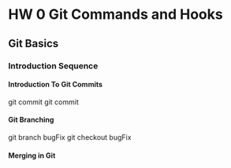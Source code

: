 # HW 0 Git Commands and Hooks

## Git Basics

### Introduction Sequence

#### Introduction To Git Commits

git commit 
git commit

#### Git Branching

git branch bugFix
git checkout bugFix

#### Merging in Git





